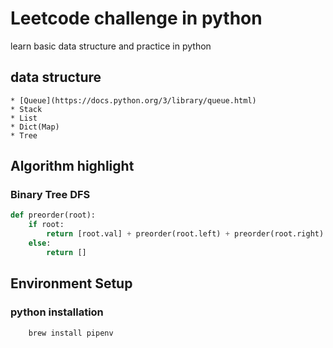 # Leetcode challenge in python
learn basic data structure and practice in python

## data structure 
    * [Queue](https://docs.python.org/3/library/queue.html)
    * Stack
    * List
    * Dict(Map)
    * Tree

## Algorithm highlight
### Binary Tree DFS
```python
def preorder(root):
    if root:
        return [root.val] + preorder(root.left) + preorder(root.right)
    else:
        return []
```

## Environment Setup
### python installation
```zsh
    brew install pipenv
```